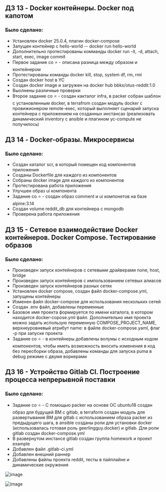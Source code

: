 ## ДЗ 13 - Docker контейнеры. Docker под капотом

### Было сделано:

* Установлен docker 25.0.4, плагин docker-compose
* Запущен контейнер с hello-world -- docker run hello-world
* Дополнительно протестированы комманды docker run -it, -d, attach, start, exec, image commit
* Первое задание со :star: - описана разница между образом и контейнером
* Протестированы команды docker kill, stop, system df, rm, rmi
* Создан docker host в YC
* Создан docker image и загружен на docker hub  bbks/otus-reddit:1.0
* Выолнены различные проверки
* Второе задание со :star: - создан какталог infra, в packer собран шаблон с установленным docker, в terrafrom создан модуль docker c провижионером remote-exec, который выполняет сценарий запуска контейнера с приложением на созданных инстансах (реализовать динамический inventory c ansible и плагином yc-compute не получилось)



## ДЗ 14 - Docker-образы. Микросервисы

### Было сделано:

* Создан каталог scr, в который помещен код компонентов приложения
* Созданы Dockerfile для каждого из компонентов
* Собраны docker image для каждого из компонентов
* Протестирована работа приложения
* Улучшен образ ui компонента
* Задание со :star: - создан образ comment и ui компонетов на базе alpine:3.14
* Создан volume reddit_db для контейнера с mongodb
* Проверена работа приложения


## ДЗ 15 - Сетевое взаимодействие Docker контейнеров. Docker Compose. Тестирование образов

### Было сделано:

* Произведен запуск контейнеров с сетевыми драйверами none, host, bridge
* Произведен запуск контейнеров с импользованием сетевых алиасов
* Произведен запуск контейнеров разных сетях
* Установлен docker compose, создан файл docker-compose.yml, запущены контейнеры
* Изменен файл docker-compose для использования нескольких сетей
* Создан .env файл, добавлены переменные
* Базовое имя проекта формируется по имени каталога, в котором находится docker-copose.yml файл. Дополнительно имя проекта можно задать использую переменную COMPOSE_PROJECT_NAME, верхнеуровневый атрибут name: в файле docker-compose.yaml, флаг -p при запуске проекта
* Задание со :star: - в контейнеры добавлены волумы с исходным кодом компонентов, чтобы иметь возможность вносить изменения в код без пересборки образа, добавлены команды для запуска puma в debug режиме с двумя воркерами


## ДЗ 16 - Устройство Gitlab CI. Построение процесса непрерывной поставки

### Было сделано:

* Задание со :star: - С помощью packer на основе ОС ubuntu18 создан образ для будущей ВМ с gitlab, в terraform создан модуль для развертывания ВМ для gitlab с использованием образа packer из предыдущего шага, в ansible созданы роли для установки docker (использовалась готовая роль geerlingguy.docker) и gitlab. Для роли gitlab создан docker-compose.yml
* В развернутом инстансе gitlab создан группа homework и проект example
* Добавлен файл .gitlab-ci.yml
* Добавлен внешний раннер
* Добавлены файлы проекта reddit, тесты в пайплайне и динамические окружения

![image](https://github.com/Otus-DevOps-2023-11/blackboks_microservices/assets/28865449/d763e839-8917-40c8-89f5-5e4914f8fd62)

![image](https://github.com/Otus-DevOps-2023-11/blackboks_microservices/assets/28865449/a25ac224-3c3c-4d0b-9c9e-2d3ecf8d7389)
